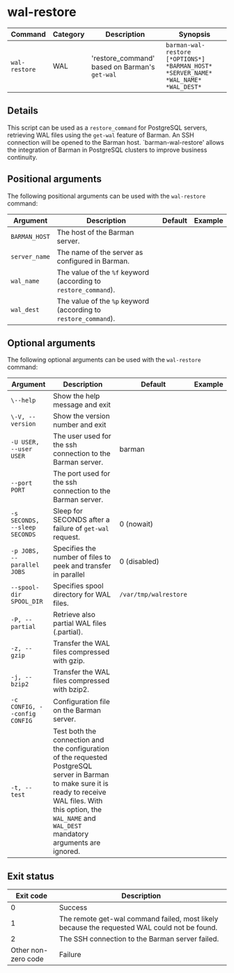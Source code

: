 # wal-restore

|**Command** | **Category** |  **Description**| **Synopsis**|
|------------|--------------|-----------------|----------|
|`wal-restore`|WAL|'restore_command' based on Barman's `get-wal`|`barman-wal-restore [*OPTIONS*] *BARMAN_HOST* *SERVER_NAME* *WAL_NAME* *WAL_DEST*`|


## Details
This script can be used as a `restore_command` for PostgreSQL servers, retrieving WAL files using the `get-wal` feature of Barman. An SSH connection will be opened to the Barman host. `barman-wal-restore' allows the integration of Barman in PostgreSQL clusters to improve business continuity.


## Positional arguments

The following positional arguments can be used with the `wal-restore` command:

|**Argument**|**Description**|**Default**|**Example**|
|------------|---------------|-----------|-----------|
|`BARMAN_HOST`|The host of the Barman server.| | |
|`server_name`|The name of the server as configured in Barman.| | |
|`wal_name`|The value of the `%f` keyword (according to `restore_command`).| | |
|`wal_dest`|The value of the `%p` keyword (according to `restore_command`).| | |

## Optional arguments

The following optional arguments can be used with the `wal-restore` command:

|**Argument**|**Description**|**Default**|**Example**|
|------------|---------------|-----------|-----------|
|`\--help`|Show the help message and exit| | |
|`\-V, --version`|Show the version number and exit| | |
|`-U USER, --user USER`|The user used for the ssh connection to the Barman server.|barman| |
|`--port PORT`|The port used for the ssh connection to the Barman server.| | |
|`-s SECONDS, --sleep SECONDS`|Sleep for SECONDS after a failure of `get-wal` request.|0 (nowait)| | 
|`-p JOBS, --parallel JOBS`|Specifies the number of files to peek and transfer in parallel|0 (disabled)| |
|`--spool-dir SPOOL_DIR`|Specifies spool directory for WAL files.|`/var/tmp/walrestore`| | 
|`-P, --partial`|Retrieve also partial WAL files (.partial).| | |
|`-z, --gzip`|Transfer the WAL files compressed with gzip.| | |
|`-j, --bzip2`|Transfer the WAL files compressed with bzip2.| | |
|`-c CONFIG, --config CONFIG`|Configuration file on the Barman server.| | |
|`-t, --test`|Test both the connection and the configuration of the requested PostgreSQL server in Barman to make sure it is ready to receive WAL files. With this option, the `WAL_NAME` and `WAL_DEST` mandatory arguments are ignored.| | |

## Exit status

|**Exit code**|**Description**|
|-------------|---------------|
|0|Success|
|1|The remote get-wal command failed, most likely because the requested WAL could not be found.|
|2|The SSH connection to the Barman server failed.|
|Other non-zero code|Failure|


